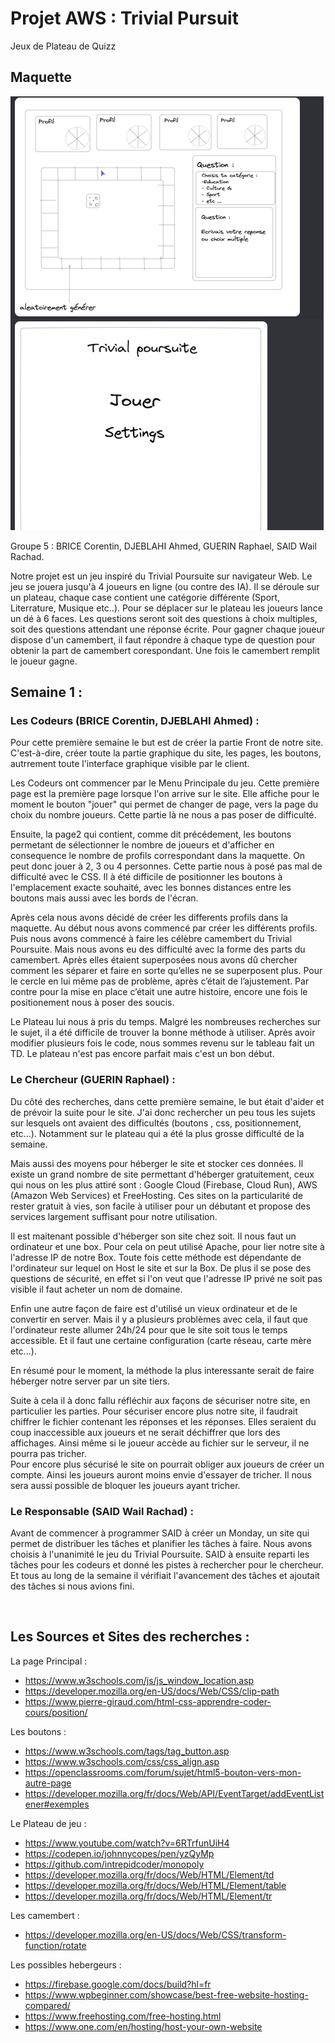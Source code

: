 # **Projet AWS : Trivial Pursuit**

Jeux de Plateau de Quizz

## Maquette

![Alt text](assets/images/maquette.png)

Groupe 5 : BRICE Corentin, DJEBLAHI Ahmed, GUERIN Raphael, SAID Wail Rachad.

Notre projet est un jeu inspiré du Trivial Poursuite sur navigateur Web. Le jeu se jouera jusqu'à 4 joueurs en ligne (ou contre des IA). Il se déroule sur un plateau, chaque case contient une catégorie différente (Sport, Literrature, Musique etc..). Pour se déplacer sur le plateau les joueurs lance un dé à 6 faces. Les questions seront soit des questions à choix multiples, soit des questions attendant une réponse écrite. Pour gagner chaque joueur dispose d'un camembert, il faut répondre à chaque type de question pour obtenir la part de camembert corespondant. Une fois le camembert remplit le joueur gagne.


## **Semaine** 1 :

### **Les Codeurs** (BRICE Corentin, DJEBLAHI Ahmed) :

Pour cette première semaine le but est de créer la partie Front de notre site. C'est-à-dire, créer toute la partie graphique du site, les pages, les boutons, autrrement toute l'interface graphique visible par le client. 

Les Codeurs ont commencer par le Menu Principale du jeu. Cette première page est la première page lorsque l'on arrive sur le site. Elle affiche pour le moment le bouton "jouer" qui permet de changer de page, vers la page du choix du nombre joueurs. Cette partie là ne nous a pas poser de difficulté.

Ensuite, la page2 qui contient, comme dit précédement, les boutons permetant de sélectionner le nombre de joueurs et d'afficher en consequence le nombre de profils correspondant dans la maquette. On peut donc jouer à 2, 3 ou 4 personnes. Cette partie nous à posé pas mal de difficulté avec le CSS. Il à été difficile de positionner les boutons à l'emplacement exacte souhaité, avec les bonnes distances entre les boutons mais aussi avec les bords de l'écran.

Après cela nous avons décidé de créer les differents profils dans la maquette. Au début nous avons commencé par créer les différents profils. Puis nous avons commencé à faire les célèbre camembert du Trivial Poursuite. Mais nous avons eu des difficulté avec la forme des parts du camembert. Après elles étaient superposées nous avons dû chercher comment les séparer et faire en sorte qu’elles ne se superposent plus. Pour le cercle en lui même pas de problème, après c’était de l’ajustement. Par contre pour la mise en place c’était une autre histoire, encore une fois le positionement nous à poser des soucis.

Le Plateau lui nous à pris du temps. Malgré les nombreuses recherches sur le sujet, il a été difficile de trouver la bonne méthode à utiliser. Après avoir modifier plusieurs fois le code, nous sommes revenu sur le tableau fait un TD. Le plateau n'est pas encore parfait mais c'est un bon début.

### **Le Chercheur** (GUERIN Raphael) :

Du côté des recherches, dans cette première semaine, le but était d'aider et de prévoir la suite pour le site. J'ai donc rechercher un peu tous les sujets sur lesquels ont avaient des difficultés (boutons , css, positionnement, etc...). Notamment sur le plateau qui a été la plus grosse difficulté de la semaine. 

Mais aussi des moyens pour héberger le site et stocker ces données. Il existe un grand nombre de site permettant d'héberger gratuitement, ceux qui nous on les plus attiré sont : Google Cloud (Firebase, Cloud Run), AWS (Amazon Web Services) et FreeHosting. Ces sites on la particularité de rester gratuit à vies, son facile à utiliser pour un débutant et propose des services largement suffisant pour notre utilisation. 

Il est maitenant possible d'héberger son site chez soit. Il nous faut un ordinateur et une box. Pour cela on peut utilisé Apache, pour lier notre site à l'adresse IP de notre Box. Toute fois cette méthode est dépendante de l'ordinateur sur lequel on Host le site et sur la Box. De plus il se pose des questions de sécurité, en effet si l'on veut que l'adresse IP privé ne soit pas visible il faut acheter un nom de domaine.

Enfin une autre façon de faire est d'utilisé un vieux ordinateur et de le convertir en server. Mais il y a plusieurs problèmes avec cela, il faut que l'ordinateur reste allumer 24h/24 pour que le site soit tous le temps accessible. Et il faut une certaine configuration (carte réseau, carte mère etc...).

En résumé pour le moment, la méthode la plus interessante serait de faire héberger notre server par un site tiers.

Suite à cela il à donc fallu réfléchir aux façons de sécuriser notre site, en particulier les parties. Pour sécuriser encore plus notre site, il faudrait chiffrer le fichier contenant les réponses et les réponses. Elles seraient du coup inaccessible aux joueurs et ne serait déchiffrer que lors des affichages. Ainsi même si le joueur accède au fichier sur le serveur, il ne pourra pas tricher. <br>
Pour encore plus sécurisé le site on pourrait obliger aux joueurs de créer un compte. Ainsi les joueurs auront moins envie d'essayer de tricher. Il nous sera aussi possible de bloquer les joueurs ayant tricher.

### **Le Responsable** (SAID Wail Rachad) :

Avant de commencer à programmer SAID à créer un Monday, un site qui permet de distribuer les tâches et planifier les tâches à faire. Nous avons choisis à l'unanimité le jeu du Trivial Poursuite. SAID à ensuite reparti les tâches pour les codeurs et donné les pistes à rechercher pour le chercheur. Et tous au long de la semaine il vérifiait l'avancement des tâches et ajoutait des tâches si nous avions fini. 

<br>


Les Sources et Sites des recherches :
-----
La page Principal :
- https://www.w3schools.com/js/js_window_location.asp
- https://developer.mozilla.org/en-US/docs/Web/CSS/clip-path
- https://www.pierre-giraud.com/html-css-apprendre-coder-cours/position/

Les boutons : 
- https://www.w3schools.com/tags/tag_button.asp
- https://www.w3schools.com/css/css_align.asp
- https://openclassrooms.com/forum/sujet/html5-bouton-vers-mon-autre-page
- https://developer.mozilla.org/fr/docs/Web/API/EventTarget/addEventListener#exemples

Le Plateau de jeu :
- https://www.youtube.com/watch?v=6RTrfunUiH4
- https://codepen.io/johnnycopes/pen/yzQyMp
- https://github.com/intrepidcoder/monopoly
- https://developer.mozilla.org/fr/docs/Web/HTML/Element/td
- https://developer.mozilla.org/fr/docs/Web/HTML/Element/table
- https://developer.mozilla.org/fr/docs/Web/HTML/Element/tr

Les camembert : 
- https://developer.mozilla.org/en-US/docs/Web/CSS/transform-function/rotate

Les possibles hebergeurs : 
- https://firebase.google.com/docs/build?hl=fr
- https://www.wpbeginner.com/showcase/best-free-website-hosting-compared/
- https://www.freehosting.com/free-hosting.html
- https://www.one.com/en/hosting/host-your-own-website
